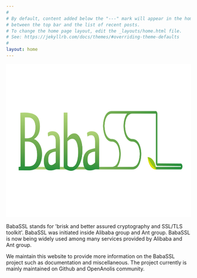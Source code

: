 ```yaml
---
#
# By default, content added below the "---" mark will appear in the home page
# between the top bar and the list of recent posts.
# To change the home page layout, edit the _layouts/home.html file.
# See: https://jekyllrb.com/docs/themes/#overriding-theme-defaults
#
layout: home
---
```


<span id="img1"><img src="/images/Babassl-logo-1.png" alt="logo" width="867" height="419"  /></span>

BabaSSL stands for 'brisk and better assured cryptography and SSL/TLS toolkit'. BabaSSL was initiated inside Alibaba group and Ant group. BabaSSL is now being widely used among many services provided by Alibaba and Ant group.

We maintain this website to provide more information on the BabaSSL project such as documentation and miscellaneous. The project currently is mainly maintained on Github and OpenAnolis community.

